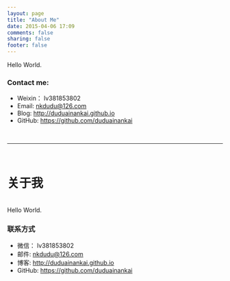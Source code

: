 ```yaml
---
layout: page
title: "About Me"
date: 2015-04-06 17:09
comments: false
sharing: false
footer: false
---
```


Hello World.

### Contact me:

* Weixin： lv381853802
* Email: <nkdudu@126.com>
* Blog: <http://duduainankai.github.io>
* GitHub: <https://github.com/duduainankai>

<br />

----------
<br />

# 关于我 
<br />
Hello World.

### 联系方式

* 微信： lv381853802
* 邮件: <nkdudu@126.com>
* 博客: <http://duduainankai.github.io>
* GitHub: <https://github.com/duduainankai>


